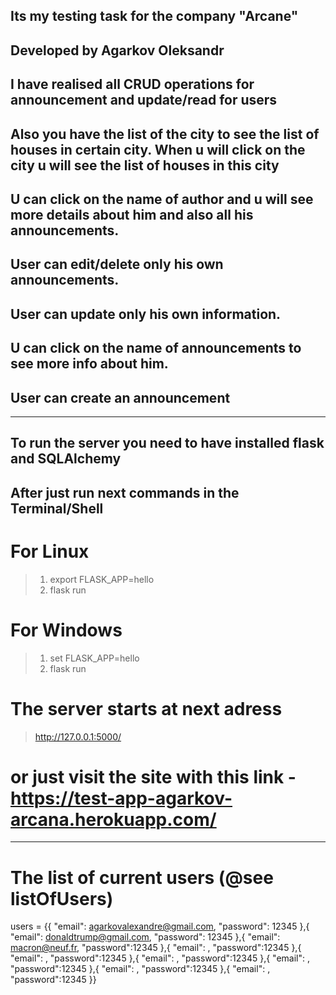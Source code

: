 ## Its my testing task for the company "Arcane"
## Developed by Agarkov Oleksandr

## I have realised all CRUD operations for announcement and update/read for users


## Also you have the list of the city to see the list of houses in certain city. When u will click on the city u will see the list of houses in this city

## U can click on the name of author and u will see more details about him and also all his announcements.
## User can edit/delete only his own announcements.
## User can update only his own information.
## U can click on the name of announcements to see more info about him.
## User can create an announcement 
****
## To run the server you need to have installed flask and SQLAlchemy
## After just run next commands in the Terminal/Shell
# For Linux
> 1) export FLASK_APP=hello
> 2) flask run


# For Windows
> 1) set FLASK_APP=hello
> 2) flask run

# The server starts at next adress
> http://127.0.0.1:5000/
>
# or just visit the site with this link - https://test-app-agarkov-arcana.herokuapp.com/
---
# The list of current users (@see listOfUsers)
users = {{
  "email": agarkovalexandre@gmail.com,
  "password": 12345
},{
  "email": donaldtrump@gmail.com,
  "password": 12345
},{
  "email": macron@neuf.fr,
  "password":12345
},{
  "email": ,
  "password":12345
},{
  "email": ,
  "password":12345
},{
  "email": ,
  "password":12345
},{
  "email": ,
  "password":12345
},{
  "email": ,
  "password":12345
},{
  "email": ,
  "password":12345
}}